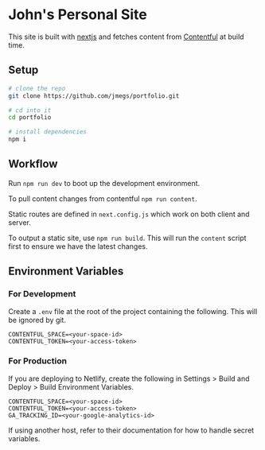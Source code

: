 # John's Personal Site

This site is built with [nextjs](http://nextjs.org) and fetches content from [Contentful](https://contentful.com) at build time.

## Setup

```sh
# clone the repo
git clone https://github.com/jmegs/portfolio.git
```

```sh
# cd into it
cd portfolio
```

```sh
# install dependencies
npm i
```

## Workflow

Run `npm run dev` to boot up the development environment.

To pull content changes from contentful `npm run content`.

Static routes are defined in `next.config.js` which work on both client and server.

To output a static site, use `npm run build`. This will run the `content` script first to ensure we have the latest changes.

## Environment Variables

### For Development

Create a `.env` file at the root of the project containing the following. This will be ignored by git.

```
CONTENTFUL_SPACE=<your-space-id>
CONTENTFUL_TOKEN=<your-access-token>
```

### For Production

If you are deploying to Netlify, create the following in Settings > Build and Deploy > Build Environment Variables.

```
CONTENTFUL_SPACE=<your-space-id>
CONTENTFUL_TOKEN=<your-access-token>
GA_TRACKING_ID=<your-google-analytics-id>
```

If using another host, refer to their documentation for how to handle secret variables.
